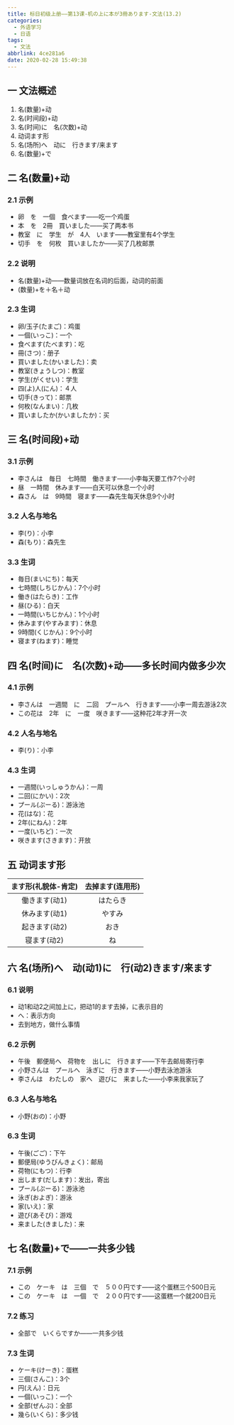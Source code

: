 ```yaml
---
title: 标日初级上册——第13课-机の上に本が3冊あります-文法(13.2)
categories:
  - 外语学习
  - 日语
tags:
  - 文法
abbrlink: 4ce281a6
date: 2020-02-28 15:49:38
---
```

## 一 文法概述

1. 名(数量)+动
2. 名(时间段)+动
3. 名(时间)に　名(次数)+动
4. 动词ます形
5. 名(场所)へ　动に　行きます/来ます
6. 名(数量)+で

<!--more-->

## 二 名(数量)+动

### 2.1 示例

* 卵　を　一個　食べます——吃一个鸡蛋
* 本　を　2冊　買いました——买了两本书
* 教室　に　学生　が　4人　います——教室里有4个学生
* 切手　を　何枚　買いましたか——买了几枚邮票

### 2.2 说明

* 名(数量)+动——数量词放在名词的后面，动词的前面
* (数量)+を＋名＋动

### 2.3   生词

* 卵/玉子(たまご)：鸡蛋
* 一個(いっこ)：一个
* 食べます(たべます)：吃
* 冊(さつ)：册子
* 買いました(かいました)：卖
* 教室(きょうしつ)：教室
* 学生(がくせい)：学生
* 四(よ)人(にん)：４人
* 切手(きって)：邮票
* 何枚(なんまい)：几枚
* 買いましたか(かいましたか)：买

## 三 名(时间段)+动

### 3.1 示例

* 李さんは　毎日　七時間　働きます——小李每天要工作7个小时
* 昼　一時間　休みます——白天可以休息一个小时
* 森さん　は　9時間　寝ます——森先生每天休息9个小时

### 3.2 人名与地名

* 李(り)：小李
* 森(もり)：森先生

### 3.3 生词

* 毎日(まいにち)：每天
* 七時間(しちじかん)：7个小时
* 働き(はたらき)：工作
* 昼(ひる)：白天
* 一時間(いちじかん)：1个小时
* 休みます(やすみます)：休息
* 9時間(くじかん)：9个小时
* 寝ます(ねます)：睡觉

## 四 名(时间)に　名(次数)+动——多长时间内做多少次

### 4.1 示例

* 李さんは　一週間　に　二回　プールへ　行きます——小李一周去游泳2次
* この花は　2年　に　一度　咲きます——这种花2年才开一次

### 4.2 人名与地名

* 李(り)：小李

### 4.3 生词

* 一週間(いっしゅうかん)：一周
* 二回(にかい)：2次
* プール(ぷーる)：游泳池
* 花(はな)：花
* 2年(にねん)：2年
* 一度(いちど)：一次
* 咲きます(さきます)：开放

## 五 动词ます形

| ます形(礼貌体-肯定) | 去掉ます(连用形) |
| :-----------------: | :--------------: |
|    働きます(动1)    |     はたらき     |
|    休みます(动1)    |      やすみ      |
|    起きます(动2)    |       おき       |
|     寝ます(动2)     |        ね        |

## 六 名(场所)へ　动(动1)に　行(动2)きます/来ます

### 6.1 说明

* 动1和动2之间加上に，把动1的ます去掉，に表示目的
* へ：表示方向
* 去到地方，做什么事情

### 6.2 示例

* 午後　郵便局へ　荷物を　出しに　行きます——下午去邮局寄行李
* 小野さんは　プールへ　泳ぎに　行きます——小野去泳池游泳
* 李さんは　わたしの　家へ　遊びに　来ました——小李来我家玩了

### 6.3 人名与地名

* 小野(おの)：小野

### 6.3 生词

* 午後(ごご)：下午
* 郵便局(ゆうびんきょく)：邮局
* 荷物(にもつ)：行李
* 出します(だします)：发出，寄出
* プール(ぷーる)：游泳池
* 泳ぎ(およぎ)：游泳
* 家(いえ)：家
* 遊び(あそび)：游戏
* 来ました(きました)：来

## 七 名(数量)+で——一共多少钱

### 7.1 示例

* この　ケーキ　は　三個　で　５００円です——这个蛋糕三个500日元
* この　ケーキ　は　一個　で　２００円です——这蛋糕一个就200日元

### 7.2 练习

* 全部で　いくらですか——一共多少钱

### 7.3 生词

* ケーキ(けーき)：蛋糕
* 三個(さんこ)：3个
* 円(えん)：日元
* 一個(いっこ)：一个
* 全部(ぜんぶ)：全部
* 幾ら(いくら)：多少钱

